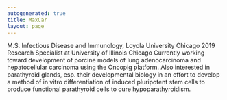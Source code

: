 ```yaml
---
autogenerated: true
title: MaxCar
layout: page
---
```


M.S. Infectious Disease and Immunology, Loyola University Chicago 2019
Research Specialist at University of Illinois Chicago Currently working
toward development of porcine models of lung adenocarcinoma and
hepatocellular carcinoma using the Oncopig platform. Also interested in
parathyroid glands, esp. their developmental biology in an effort to
develop a method of in vitro differentiation of induced pluripotent stem
cells to produce functional parathyroid cells to cure
hypoparathyroidism.
